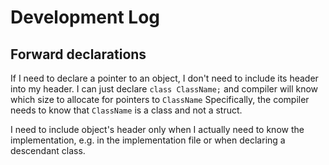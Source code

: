 # Development Log

## Forward declarations
If I need to declare a pointer to an object, I don't need to include its header into my header.
I can just declare `class ClassName;` and compiler will know which size to allocate for pointers to `ClassName`
Specifically, the compiler needs to know that `ClassName` is a class and not a struct.

I need to include object's header only when I actually need to know the implementation,
e.g. in the implementation file or when declaring a descendant class.